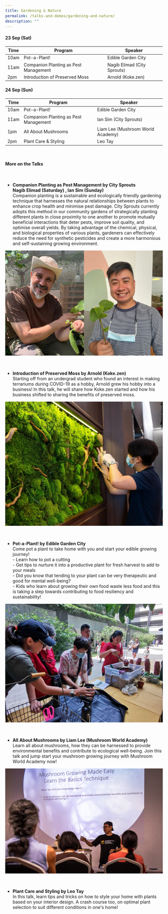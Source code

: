 ```yaml
---
title: Gardening & Nature
permalink: /talks-and-demos/gardening-and-nature/
description: ""
---
```

#### 23 Sep (Sat)

| Time | Program | Speaker |
| -------- | -------- | -------- |
| 10am | Pot-a-Plant! | Edible Garden City |
| 11am | Companion Planting as Pest Management | Nagib Elimad (City Sprouts) |
| 2pm | Introduction of Preserved Moss  |  Arnold (Koke.zen)  |


#### 24 Sep (Sun)

| Time | Program | Speaker |
| -------- | -------- | -------- |
| 10am | Pot-a-Plant! | Edible Garden City |
| 11am | Companion Planting as Pest Management | Ian Sim (City Sprouts) |
| 1pm | All About Mushrooms  |  Liam Lee (Mushroom World Academy) |
| 2pm | Plant Care &amp; Styling  |  Leo Tay  |



<br>


#### More on the Talks

<br>

* **Companion Planting as Pest Management by City Sprouts <br>Nagib Elimad (Saturday) , Ian Sim (Sunday)**
<br>Companion planting is a sustainable and ecologically friendly gardening technique that harnesses the natural relationships between plants to enhance crop health and minimise pest damage. City Sprouts currently adopts this method in our community gardens of strategically planting different plants in close proximity to one another to promote mutually beneficial interactions that deter pests, improve soil quality, and optimise overall yields. By taking advantage of the chemical, physical, and biological properties of various plants, gardeners can effectively reduce the need for synthetic pesticides and create a more harmonious and self-sustaining growing environment.

![Nagib Elimad &amp; Ian Sim](/images/montage%202.png)

<br>

* **Introduction of Preserved Moss by Arnold (Koke.zen)** <br> Starting off from an undergrad student who found an interest in making terrariums during COVID-19 as a hobby, Arnold grew his hobby into a business! In this talk, he will share how Koke.zen started and how his business shifted to sharing the benefits of preserved moss.

![Moss Preservation](/images/moss%20preservation%20-%20kokezen%202.jpg)

<br>

* **Pot-a-Plant! by Edible Garden City**
<br>Come pot a plant to take home with you and start your edible growing journey! 
<br> - Learn how to pot a cutting
<br> - Get tips to nurture it into a productive plant for fresh harvest to add to your meals
<br> - Did you know that tending to your plant can be very therapeutic and good for mental well-being?
<br> - Kids who learn about growing their own food waste less food and this is taking a step towards contributing to food resiliency and sustainability!

![Edible Garden City](/images/edb%20photo2.jpg)

<br>

* **All About Mushrooms by Liam Lee (Mushroom World Academy)**
<br>Learn all about mushrooms, how they can be harnessed to provide environmental benefits and contribute to ecological well-being. Join this talk and jump start your mushroom growing journey with Mushroom World Academy now!

![Mushroom](/images/img_0944.jpg)

<br>


* **Plant Care and Styling by Leo Tay** <br>
In this talk, learn tips and tricks on how to style your home with plants based on your interior design. A crash course too, on optimal plant selection to suit different conditions in one's home!